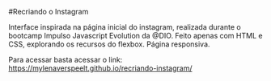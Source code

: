 #Recriando o Instagram

Interface inspirada na página inicial do instagram, realizada durante o bootcamp Impulso Javascript Evolution da @DIO.
Feito apenas com HTML e CSS, explorando os recursos do flexbox. Página responsiva.

Para acessar basta acessar o link: https://mylenaverspeelt.github.io/recriando-instagram/
